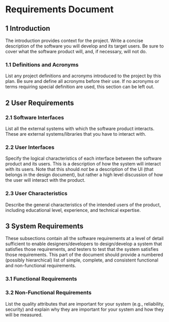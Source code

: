 # Requirements Document

## 1 Introduction
The introduction provides context for the project. Write a concise description of the software you will 
develop and its target users. Be sure to cover what the software product will, and, if necessary, will not do.

### 1.1 Definitions and Acronyms
List any project definitions and acronyms introduced to the project by this plan. Be sure and define all acronyms before their use.  If no acronyms or terms requiring special definition are used, this section can be left out.

## 2 User Requirements

### 2.1 Software Interfaces
List all the external systems with which the software product interacts. These are external systems/libraries that you have to interact with.

### 2.2 User Interfaces
Specify the logical characteristics of each interface between the software product and its users. This is a description of how the system will interact with its users.  Note that this should *not* be a description of the UI (that belongs in the design document), but rather a high level discussion of how the user will interact with the product.

### 2.3 User Characteristics
Describe the general characteristics of the intended users of the product, including educational level, experience, and technical expertise.

## 3 System Requirements
These subsections contain all the software requirements at a level of detail sufficient to enable 
designers/developers to design/develop a system that satisfies those requirements, and testers to test 
that the system satisfies those requirements. This part of the document should provide a numbered 
(possibly hierarchical) list of simple, complete, and consistent functional and non-functional 
requirements.

### 3.1 Functional Requirements
### 3.2 Non-Functional Requirements
List the quality attributes that are important for your system (e.g., reliability, security) and explain why they are important for your system and how they will be measured.